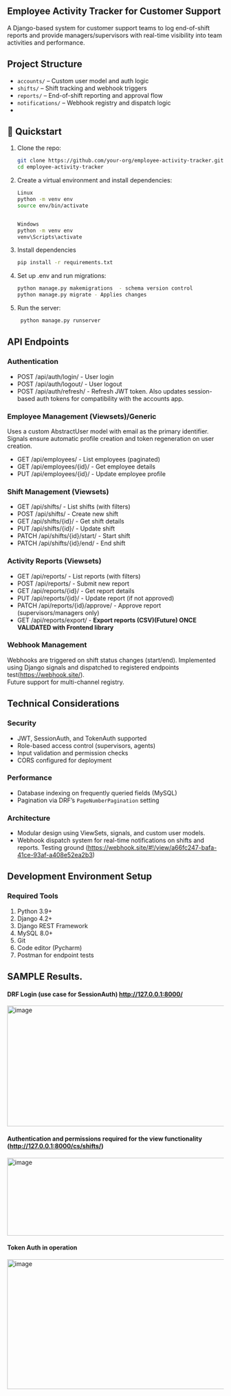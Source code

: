 ## Employee Activity Tracker for Customer Support 

A Django-based system for customer support teams to log end-of-shift reports and provide managers/supervisors with real-time visibility into team activities and performance.

## Project Structure
- `accounts/` – Custom user model and auth logic
- `shifts/` – Shift tracking and webhook triggers
- `reports/` – End-of-shift reporting and approval flow
- `notifications/` – Webhook registry and dispatch logic
- 

## 🚀 Quickstart

1. Clone the repo:

   ```bash
   git clone https://github.com/your-org/employee-activity-tracker.git
   cd employee-activity-tracker

2. Create a virtual environment and install dependencies:
   
   ``` bash
   Linux
   python -m venv env
   source env/bin/activate
   

   Windows
   python -m venv env
   venv\Scripts\activate

3. Install dependencies

   ``` bash
   pip install -r requirements.txt

4. Set up .env and run migrations:

   ``` bash
   python manage.py makemigrations  - schema version control
   python manage.py migrate - Applies changes

5. Run the server:

   ``` bash
    python manage.py runserver


## API Endpoints

### Authentication
 - POST /api/auth/login/ - User login
 - POST /api/auth/logout/ - User logout
 - POST /api/auth/refresh/ - Refresh JWT token. Also updates session-based auth tokens for compatibility with the accounts app.

### Employee Management (Viewsets)/Generic

Uses a custom AbstractUser model with email as the primary identifier. <br> Signals ensure automatic profile creation and token regeneration on user creation.

 - GET /api/employees/ - List employees (paginated)
 - GET /api/employees/{id}/ - Get employee details
 - PUT /api/employees/{id}/ - Update employee profile

### Shift Management (Viewsets)


 - GET /api/shifts/ - List shifts (with filters)
 - POST /api/shifts/ - Create new shift
 - GET /api/shifts/{id}/ - Get shift details
 - PUT /api/shifts/{id}/ - Update shift
 - PATCH /api/shifts/{id}/start/ - Start shift
 - PATCH /api/shifts/{id}/end/ - End shift

### Activity Reports (Viewsets)

 - GET /api/reports/ - List reports (with filters)
 - POST /api/reports/ - Submit new report
 - GET /api/reports/{id}/ - Get report details
 - PUT /api/reports/{id}/ - Update report (if not approved)
 - PATCH /api/reports/{id}/approve/ - Approve report (supervisors/managers only)
 - GET /api/reports/export/ - <b> Export reports (CSV)(Future) ONCE VALIDATED with Frontend library</b>
### Webhook Management

Webhooks are triggered on shift status changes (start/end). Implemented using Django signals and dispatched to registered endpoints test(https://webhook.site/). <br> 
Future support for multi-channel registry.

## Technical Considerations

### Security
- JWT, SessionAuth, and TokenAuth supported
- Role-based access control (supervisors, agents)
- Input validation and permission checks
- CORS configured for deployment

### Performance
- Database indexing on frequently queried fields (MySQL)
- Pagination via DRF’s `PageNumberPagination` setting

### Architecture
- Modular design using ViewSets, signals, and custom user models.
- Webhook dispatch system for real-time notifications on shifts and reports. Testing ground (https://webhook.site/#!/view/a66fc247-bafa-41ce-93af-a408e52ea2b3)


## Development Environment Setup

### Required Tools
 1. Python 3.9+
 2. Django 4.2+
 3. Django REST Framework
 5. MySQL 8.0+
 6. Git
 7. Code editor (Pycharm)
 8. Postman for endpoint tests


## SAMPLE Results.

#### DRF Login (use case for SessionAuth) http://127.0.0.1:8000/

<img width="673" height="281" alt="image" src="https://github.com/user-attachments/assets/6c274122-b485-4be7-bf4e-9ccfa064ba7f" />

#### Authentication and permissions required for the view functionality (http://127.0.0.1:8000/cs/shifts/)

<img width="653" height="181" alt="image" src="https://github.com/user-attachments/assets/579fc4c1-8791-44ba-b199-575ee414d39f" />

#### Token Auth in operation

<img width="648" height="302" alt="image" src="https://github.com/user-attachments/assets/104d2465-05d3-4bc0-bf1b-19c98a2d4c26" />
<br>




